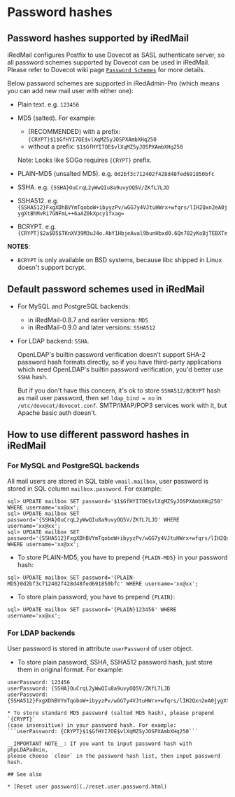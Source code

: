 # Password hashes

## Password hashes supported by iRedMail

iRedMail configures Postfix to use Dovecot as SASL authenticate server, so all
password schemes supported by Dovecot can be used in iRedMail. Please refer to
Dovecot wiki page
[`Password Schemes`](http://wiki2.dovecot.org/Authentication/PasswordSchemes) for more details.

Below password schemes are supported in iRedAdmin-Pro (which means you can add new mail user with either one):

* Plain text. e.g. `123456`
* MD5 (salted). For example:

    * (RECOMMENDED) with a prefix: `{CRYPT}$1$GfHYI7OE$vlXqMZSyJOSPXAmbXHq250`
    * without a prefix: `$1$GfHYI7OE$vlXqMZSyJOSPXAmbXHq250`

    Note: Looks like SOGo requires `{CRYPT}` prefix.

* PLAIN-MD5 (unsalted MD5). e.g. `0d2bf3c712402f428d48fed691850bfc`
* SSHA. e.g. `{SSHA}OuCrqL2yWwQIu8a9uvyOQ5V/ZKfL7LJD`
* SSHA512. e.g. `{SSHA512}FxgXDhBVYmTqoboW+ibyyzPv/wGG7y4VJtuHWrx+wfqrs/lIH2Qxn2eA0jygXtBhMvRi7GNFmL++6aAZ0kXpcy1fxag=`
* BCRYPT. e.g. `{CRYPT}$2a$05$TKnXV39M3uJ4o.AbY1HbjeAval9bunHbxd0.6Qn782yKoBjTEBXTe`

__NOTES__:

* `BCRYPT` is only available on BSD systems, because libc shipped in Linux
  doesn't support bcrypt.

## Default password schemes used in iRedMail

* For MySQL and PostgreSQL backends:

    * in iRedMail-0.8.7 and earlier versions: `MD5`
    * in iRedMail-0.9.0 and later versions: `SSHA512`

* For LDAP backend: `SSHA`.

    OpenLDAP's builtin password verification doesn't support SHA-2 password
    hash formats directly, so if you have third-party applications which need
    OpenLDAP's builtin password verification, you'd better use `SSHA` hash.

    But if you don't have this concern, it's ok to store `SSHA512/BCRYPT`
    hash as mail user password, then set `ldap_bind = no` in
    `/etc/dovecot/dovecot.conf`. SMTP/IMAP/POP3 services work with it, but
    Apache basic auth doesn't.

## How to use different password hashes in iRedMail

### For MySQL and PostgreSQL backends

All mail users are stored in SQL table `vmail.mailbox`, user password is stored
in SQL column `mailbox.password`. For example:
```
sql> UPDATE mailbox SET password='$1$GfHYI7OE$vlXqMZSyJOSPXAmbXHq250' WHERE username='xx@xx';
sql> UPDATE mailbox SET password='{SSHA}OuCrqL2yWwQIu8a9uvyOQ5V/ZKfL7LJD' WHERE username='xx@xx';
sql> UPDATE mailbox SET password='{SSHA512}FxgXDhBVYmTqoboW+ibyyzPv/wGG7y4VJtuHWrx+wfqrs/lIH2Qxn2eA0jygXtBhMvRi7GNFmL++6aAZ0kXpcy1fxag=' WHERE username='xx@xx';
```

* To store PLAIN-MD5, you have to prepend `{PLAIN-MD5}` in your password hash:

```
sql> UPDATE mailbox SET password='{PLAIN-MD5}0d2bf3c712402f428d48fed691850bfc' WHERE username='xx@xx';
```

* To store plain password, you have to prepend `{PLAIN}`:

```
sql> UPDATE mailbox SET password='{PLAIN}123456' WHERE username='xx@xx';
```

### For LDAP backends

User password is stored in attribute `userPassword` of user object.

* To store plain password, SSHA, SSHA512 password hash, just store them in
original format. For example:
```
userPassword: 123456
userPassword: {SSHA}OuCrqL2yWwQIu8a9uvyOQ5V/ZKfL7LJD
userPassword: {SSHA512}FxgXDhBVYmTqoboW+ibyyzPv/wGG7y4VJtuHWrx+wfqrs/lIH2Qxn2eA0jygXtBhMvRi7GNFmL++6aAZ0kXpcy1fxag=```

* To store standard MD5 password (salted MD5 hash), please prepend `{CRYPT}`
(case insensitive) in your password hash. For example:
```userPassword: {CRYPT}$1$GfHYI7OE$vlXqMZSyJOSPXAmbXHq250```

__IMPORTANT NOTE__: If you want to input password hash with phpLDAPadmin,
please choose `clear` in the password hash list, then input password hash.

## See also

* [Reset user password](./reset.user.password.html)
